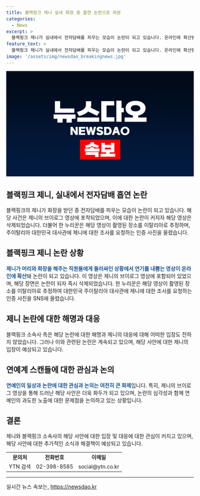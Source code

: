 ```yaml
---
title: 블랙핑크 제니 실내 화장 중 흡연 논란으로 파문
categories:
  - News
excerpt: >
  블랙핑크 제니가 실내에서 전자담배를 피우는 모습이 논란이 되고 있습니다. 온라인에 확산된 브이로그 영상에서 제니가 화장을 받는 동안 전자담배를 피우는 장면이 삭제되기 전에 논란이 된 것으로 보입니다. 해당 영상으로 인해 제니에 대한 조사를 요청하는 움직임도 보여 사회적 관심을 끌고 있습니다.
feature_text: >
  블랙핑크 제니가 실내에서 전자담배를 피우는 모습이 논란이 되고 있습니다. 온라인에 확산된 브이로그 영상에서 제니가 화장을 받는 동안 전자담배를 피우는 장면이 삭제되기 전에 논란이 된 것으로 보입니다. 해당 영상으로 인해 제니에 대한 조사를 요청하는 움직임도 보여 사회적 관심을 끌고 있습니다.
image: '/assets/img/newsdao_breakingnews.jpg'
---
```


<p><img src="/assets/img/newsdao_breakingnews.jpg" alt="bookingtag 속보" /></p>

<h2>블랙핑크 제니, 실내에서 전자담배 흡연 논란</h2>

<p data-ke-size="size16">블랙핑크의 제니가 화장을 받던 중 전자담배를 피우는 모습이 논란이 되고 있습니다. 해당 사건은 제니의 브이로그 영상에 포착되었으며, 이에 대한 논란이 커지자 해당 영상은 삭제되었습니다. 더불어 한 누리꾼은 해당 영상이 촬영된 장소를 이탈리아로 추정하며, 주이탈리아 대한민국 대사관에 제니에 대한 조사를 요청하는 인증 사진을 올렸습니다.</p>

<h2 data-ke-size="size26">블랙핑크 제니 논란 상황</h2>

<p data-ke-size="size16"><b><span style="color: #1a5490;">제니가 머리와 화장을 해주는 직원들에게 둘러싸인 상황에서 연기를 내뿜는 영상이 온라인에 확산</span></b>돼 논란이 되고 있습니다. 이 영상은 제니의 브이로그 영상에 포함되어 있었으며, 해당 장면은 논란이 되자 즉시 삭제되었습니다. 한 누리꾼은 해당 영상이 촬영된 장소를 이탈리아로 추정하여 대한민국 주이탈리아 대사관에 제니에 대한 조사를 요청하는 인증 사진을 SNS에 올렸습니다.</p>

<h2 data-ke-size="size26">제니 논란에 대한 해명과 대응</h2>

<p data-ke-size="size16">블랙핑크 소속사 측은 해당 논란에 대한 해명과 제니의 대응에 대해 어떠한 입장도 전하지 않았습니다. 그러나 이와 관련된 논란은 계속되고 있으며, 해당 사안에 대한 제니의 입장이 예상되고 있습니다.</p>

<h2 data-ke-size="size26">연예계 스캔들에 대한 관심과 논의</h2>

<p data-ke-size="size16"><b><span style="color: #1a5490;">연예인의 일상과 논란에 대한 관심과 논의는 여전히 큰 화제</span></b>입니다. 특히, 제니의 브이로그 영상을 통해 드러난 해당 사안은 더욱 화두가 되고 있으며, 논란의 심각성과 함께 연예인의 과도한 노출에 대한 문제점을 논의하고 있는 상황입니다.</p>

<h2 data-ke-size="size26">결론</h2>

<p data-ke-size="size16">제니와 블랙핑크 소속사의 해당 사안에 대한 입장 및 대응에 대한 관심이 커지고 있으며, 해당 사안에 대한 추가적인 소식과 해결책이 예상되고 있습니다.</p>

<table>
  <tbody>
    <tr>
      <td style="text-align: center; height: 17px;"><b>문의처</b></td>
      <td style="text-align: center; height: 17px;"><b>전화번호</b></td>
      <td style="text-align: center; height: 17px;"><b>이메일</b></td>
    </tr>
    <tr>
      <td style="text-align: center; height: 17px;">YTN 검색</td>
      <td style="text-align: center; height: 17px;">02-398-8585</td>
      <td style="text-align: center; height: 17px;">social@ytn.co.kr</td>
    </tr>
  </tbody>
</table>

<hr>
실시간 뉴스 속보는, <a href="https://newsdao.kr" rel="dofollow">https://newsdao.kr</a>


